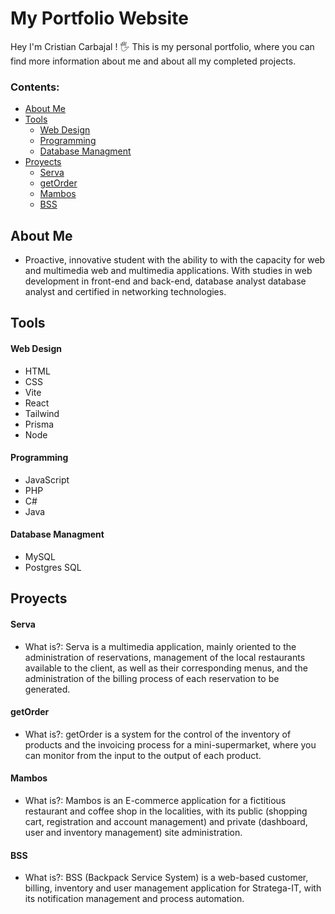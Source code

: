 # My Portfolio Website

Hey I'm Cristian Carbajal ! 🖐
This is my personal portfolio, where you can find more information about me and about all my completed projects.

### Contents:
  - [About Me](#about)
  - [Tools](#tools)
      - [Web Design](#web-design)
      - [Programming](#programming)
      - [Database Managment](#database-managment)
  - [Proyects](#proyects)
      - [Serva](#serva)
      - [getOrder](#getorder)
      - [Mambos](#mambos)
      - [BSS](#bss)

## About Me
- Proactive, innovative student with the ability to
with the capacity for web and multimedia
web and multimedia applications.
With studies in web development in
front-end and back-end, database analyst
database analyst and certified in
networking technologies.

## Tools

#### Web Design
- HTML
- CSS
- Vite
- React 
- Tailwind
- Prisma
- Node

#### Programming
- JavaScript
- PHP
- C#
- Java

#### Database Managment
- MySQL
- Postgres SQL

## Proyects

#### Serva
- What is?: Serva is a multimedia application, mainly oriented to the administration of reservations, management of the local restaurants available to the client, as well as their corresponding menus, and the administration of the billing process of each reservation to be generated.
 

#### getOrder
- What is?: getOrder is a system for the control of the inventory of products and the invoicing process for a mini-supermarket, where you can monitor from the input to the output of each product.

#### Mambos
- What is?: Mambos is an E-commerce application for a fictitious restaurant and coffee shop in the localities, with its public (shopping cart, registration and account management) and private (dashboard, user and inventory management) site administration.

#### BSS
- What is?: BSS (Backpack Service System) is a web-based customer, billing, inventory and user management application for Stratega-IT, with its notification management and process automation.
